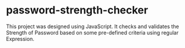 # password-strength-checker
This project was designed using JavaScript. It checks and validates the Strength of Password based on some pre-defined criteria using regular Expression.
